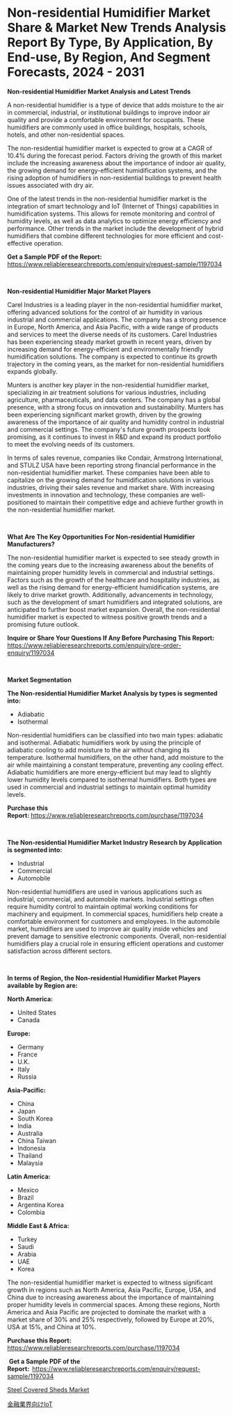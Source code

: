 <p><h1>Non-residential Humidifier Market Share & Market New Trends Analysis Report By Type, By Application, By End-use, By Region, And Segment Forecasts, 2024 - 2031</h1></p><p><strong>Non-residential Humidifier Market Analysis and Latest Trends</strong></p>
<p><p>A non-residential humidifier is a type of device that adds moisture to the air in commercial, industrial, or institutional buildings to improve indoor air quality and provide a comfortable environment for occupants. These humidifiers are commonly used in office buildings, hospitals, schools, hotels, and other non-residential spaces.</p><p>The non-residential humidifier market is expected to grow at a CAGR of 10.4% during the forecast period. Factors driving the growth of this market include the increasing awareness about the importance of indoor air quality, the growing demand for energy-efficient humidification systems, and the rising adoption of humidifiers in non-residential buildings to prevent health issues associated with dry air.</p><p>One of the latest trends in the non-residential humidifier market is the integration of smart technology and IoT (Internet of Things) capabilities in humidification systems. This allows for remote monitoring and control of humidity levels, as well as data analytics to optimize energy efficiency and performance. Other trends in the market include the development of hybrid humidifiers that combine different technologies for more efficient and cost-effective operation.</p></p>
<p><strong>Get a Sample PDF of the Report:&nbsp;</strong> <a href="https://www.reliableresearchreports.com/enquiry/request-sample/1197034">https://www.reliableresearchreports.com/enquiry/request-sample/1197034</a></p>
<p>&nbsp;</p>
<p><strong>Non-residential Humidifier Major Market Players</strong></p>
<p><p>Carel Industries is a leading player in the non-residential humidifier market, offering advanced solutions for the control of air humidity in various industrial and commercial applications. The company has a strong presence in Europe, North America, and Asia Pacific, with a wide range of products and services to meet the diverse needs of its customers. Carel Industries has been experiencing steady market growth in recent years, driven by increasing demand for energy-efficient and environmentally friendly humidification solutions. The company is expected to continue its growth trajectory in the coming years, as the market for non-residential humidifiers expands globally.</p><p>Munters is another key player in the non-residential humidifier market, specializing in air treatment solutions for various industries, including agriculture, pharmaceuticals, and data centers. The company has a global presence, with a strong focus on innovation and sustainability. Munters has been experiencing significant market growth, driven by the growing awareness of the importance of air quality and humidity control in industrial and commercial settings. The company's future growth prospects look promising, as it continues to invest in R&D and expand its product portfolio to meet the evolving needs of its customers.</p><p>In terms of sales revenue, companies like Condair, Armstrong International, and STULZ USA have been reporting strong financial performance in the non-residential humidifier market. These companies have been able to capitalize on the growing demand for humidification solutions in various industries, driving their sales revenue and market share. With increasing investments in innovation and technology, these companies are well-positioned to maintain their competitive edge and achieve further growth in the non-residential humidifier market.</p></p>
<p>&nbsp;</p>
<p><strong>What Are The Key Opportunities For Non-residential Humidifier Manufacturers?</strong></p>
<p><p>The non-residential humidifier market is expected to see steady growth in the coming years due to the increasing awareness about the benefits of maintaining proper humidity levels in commercial and industrial settings. Factors such as the growth of the healthcare and hospitality industries, as well as the rising demand for energy-efficient humidification systems, are likely to drive market growth. Additionally, advancements in technology, such as the development of smart humidifiers and integrated solutions, are anticipated to further boost market expansion. Overall, the non-residential humidifier market is expected to witness positive growth trends and a promising future outlook.</p></p>
<p><strong>Inquire or Share Your Questions If Any Before Purchasing This Report:</strong> <a href="https://www.reliableresearchreports.com/enquiry/pre-order-enquiry/1197034">https://www.reliableresearchreports.com/enquiry/pre-order-enquiry/1197034</a></p>
<p>&nbsp;</p>
<p><strong>Market Segmentation</strong></p>
<p><strong>The Non-residential Humidifier Market Analysis by types is segmented into:</strong></p>
<p><ul><li>Adiabatic</li><li>Isothermal</li></ul></p>
<p><p>Non-residential humidifiers can be classified into two main types: adiabatic and isothermal. Adiabatic humidifiers work by using the principle of adiabatic cooling to add moisture to the air without changing its temperature. Isothermal humidifiers, on the other hand, add moisture to the air while maintaining a constant temperature, preventing any cooling effect. Adiabatic humidifiers are more energy-efficient but may lead to slightly lower humidity levels compared to isothermal humidifiers. Both types are used in commercial and industrial settings to maintain optimal humidity levels.</p></p>
<p><strong>Purchase this Report:&nbsp;</strong><a href="https://www.reliableresearchreports.com/purchase/1197034">https://www.reliableresearchreports.com/purchase/1197034</a></p>
<p>&nbsp;</p>
<p><strong>The Non-residential Humidifier Market Industry Research by Application is segmented into:</strong></p>
<p><ul><li>Industrial</li><li>Commercial</li><li>Automobile</li></ul></p>
<p><p>Non-residential humidifiers are used in various applications such as industrial, commercial, and automobile markets. Industrial settings often require humidity control to maintain optimal working conditions for machinery and equipment. In commercial spaces, humidifiers help create a comfortable environment for customers and employees. In the automobile market, humidifiers are used to improve air quality inside vehicles and prevent damage to sensitive electronic components. Overall, non-residential humidifiers play a crucial role in ensuring efficient operations and customer satisfaction across different sectors.</p></p>
<p>&nbsp;</p>
<p><strong>In terms of Region, the Non-residential Humidifier Market Players available by Region are:</strong></p>
<p>
    <p> <strong> North America: </strong>
        <ul>
            <li>United States</li>
            <li>Canada</li>
        </ul>
        </p> 
    <p> <strong> Europe: </strong>
        <ul>
            <li>Germany</li>
            <li>France</li>
            <li>U.K.</li>
            <li>Italy</li>
            <li>Russia</li>
        </ul>
        </p> 
    <p> <strong> Asia-Pacific: </strong>
        <ul>
            <li>China</li>
            <li>Japan</li>
            <li>South Korea</li>
            <li>India</li>
            <li>Australia</li>
            <li>China Taiwan</li>
            <li>Indonesia</li>
            <li>Thailand</li>
            <li>Malaysia</li>
        </ul>
        </p> 
    <p> <strong> Latin America: </strong>
        <ul>
            <li>Mexico</li>
            <li>Brazil</li>
            <li>Argentina Korea</li>
            <li>Colombia</li>
        </ul>
        </p> 
    <p> <strong> Middle East & Africa: </strong>
        <ul>
            <li>Turkey</li>
            <li>Saudi</li>
            <li>Arabia</li>
            <li>UAE</li>
            <li>Korea</li>
        </ul>
    </p>
    </p>
<p><p>The non-residential humidifier market is expected to witness significant growth in regions such as North America, Asia Pacific, Europe, USA, and China due to increasing awareness about the importance of maintaining proper humidity levels in commercial spaces. Among these regions, North America and Asia Pacific are projected to dominate the market with a market share of 30% and 25% respectively, followed by Europe at 20%, USA at 15%, and China at 10%.</p></p>
<p><strong>Purchase this Report: </strong><a href="https://www.reliableresearchreports.com/purchase/1197034">https://www.reliableresearchreports.com/purchase/1197034</a></p>
<p>&nbsp;<strong>Get a Sample PDF of the Report:&nbsp;&nbsp;</strong><a href="https://www.reliableresearchreports.com/enquiry/request-sample/1197034">https://www.reliableresearchreports.com/enquiry/request-sample/1197034</a></p>
<p><strong></strong></p>
<p><p><a href="https://github.com/ChiragRp1/Market-Research-Report-List-3/blob/main/steel-covered-sheds-market.md">Steel Covered Sheds Market</a></p><p><a href="https://github.com/wkuactfdzwizk06/Market-Research-Report-List-1/blob/main/70132317613.md">金融業界向けIoT</a></p></p>